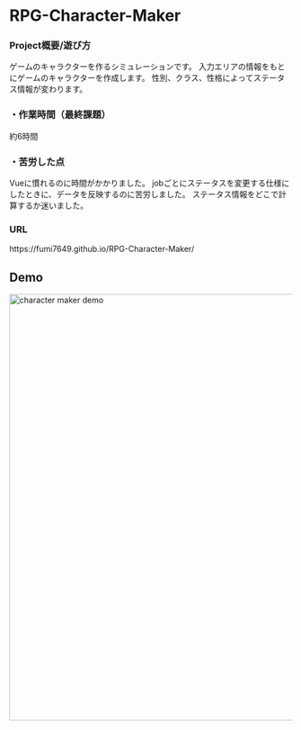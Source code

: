 # RPG-Character-Maker
<h3>Project概要/遊び方</h3>
ゲームのキャラクターを作るシミュレーションです。
入力エリアの情報をもとにゲームのキャラクターを作成します。
性別、クラス、性格によってステータス情報が変わります。
<h3>・作業時間（最終課題）</h3>
約6時間
<h3>・苦労した点</h3>
Vueに慣れるのに時間がかかりました。
jobごとにステータスを変更する仕様にしたときに、データを反映するのに苦労しました。
ステータス情報をどこで計算するか迷いました。
<h3>URL</h3>
https://fumi7649.github.io/RPG-Character-Maker/
<h2>Demo</h2>
<img width="758" alt="character maker demo" src="https://user-images.githubusercontent.com/80373104/143671956-85544832-a49f-40c7-8bc4-5941c6fd9ead.png">
